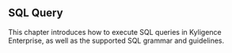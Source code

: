 ## SQL Query

This chapter introduces how to execute SQL queries in Kyligence Enterprise, as well as the supported SQL grammar and guidelines.

